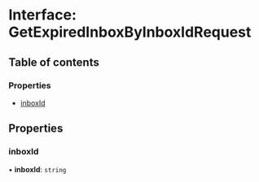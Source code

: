 # Interface: GetExpiredInboxByInboxIdRequest

## Table of contents

### Properties

- [inboxId](GetExpiredInboxByInboxIdRequest.md#inboxid)

## Properties

### inboxId

• **inboxId**: `string`
